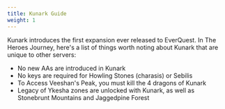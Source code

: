 ```yaml
---
title: Kunark Guide
weight: 1
---
```


Kunark introduces the first expansion ever released to EverQuest. In The Heroes Journey, here's a list of things worth noting about Kunark that are unique to other servers:

- No new AAs are introduced in Kunark
- No keys are required for Howling Stones (charasis) or Sebilis
- To Access Veeshan's Peak, you must kill the 4 dragons of Kunark
- Legacy of Ykesha zones are unlocked with Kunark, as well as Stonebrunt Mountains and Jaggedpine Forest